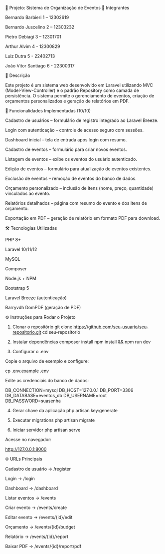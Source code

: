 📌 Projeto: Sistema de Organização de Eventos
👥 Integrantes

Bernardo Barbieri 1 – 12302619

Bernardo Juscelino 2 – 12303232

Pietro Debiagi 3 – 12301701

Arthur Alvim 4 - 12300829

Luiz Dutra 5 - 22402713

João Vitor Santiago 6 - 22300317

📖 Descrição

Este projeto é um sistema web desenvolvido em Laravel utilizando MVC (Model-View-Controller) e o padrão Repository como camada de persistência.
O sistema permite o gerenciamento de eventos, criação de orçamentos personalizados e geração de relatórios em PDF.

🚀 Funcionalidades Implementadas (10/10)

Cadastro de usuários – formulário de registro integrado ao Laravel Breeze.

Login com autenticação – controle de acesso seguro com sessões.

Dashboard inicial – tela de entrada após login com resumo.

Cadastro de eventos – formulário para criar novos eventos.

Listagem de eventos – exibe os eventos do usuário autenticado.

Edição de eventos – formulário para atualização de eventos existentes.

Exclusão de eventos – remoção de eventos do banco de dados.

Orçamento personalizado – inclusão de itens (nome, preço, quantidade) vinculados ao evento.

Relatórios detalhados – página com resumo do evento e dos itens de orçamento.

Exportação em PDF – geração de relatório em formato PDF para download.

🛠 Tecnologias Utilizadas

PHP 8+

Laravel 10/11/12

MySQL

Composer

Node.js + NPM

Bootstrap 5

Laravel Breeze
 (autenticação)

Barryvdh DomPDF
 (geração de PDF)

⚙️ Instruções para Rodar o Projeto
1. Clonar o repositório
git clone https://github.com/seu-usuario/seu-repositorio.git
cd seu-repositorio

2. Instalar dependências
composer install
npm install && npm run dev

3. Configurar o .env

Copie o arquivo de exemplo e configure:

cp .env.example .env


Edite as credenciais do banco de dados:

DB_CONNECTION=mysql
DB_HOST=127.0.0.1
DB_PORT=3306
DB_DATABASE=eventos_db
DB_USERNAME=root
DB_PASSWORD=suasenha

4. Gerar chave da aplicação
php artisan key:generate

5. Executar migrations
php artisan migrate

6. Iniciar servidor
php artisan serve


Acesse no navegador:

http://127.0.0.1:8000

🌐 URLs Principais

Cadastro de usuário → /register

Login → /login

Dashboard → /dashboard

Listar eventos → /events

Criar evento → /events/create

Editar evento → /events/{id}/edit

Orçamento → /events/{id}/budget

Relatório → /events/{id}/report

Baixar PDF → /events/{id}/report/pdf